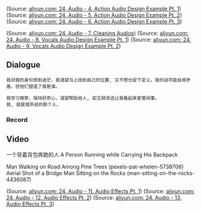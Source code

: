 
(Source:  [aliyun.com: 24. Audio - 4. Action Audio Design Example Pt. 1](https://tingwu.aliyun.com/doc/transcripts/kvjonyp84grenlx3))
(Source:  [aliyun.com: 24. Audio - 5. Action Audio Design Example Pt. 2](https://tingwu.aliyun.com/doc/transcripts/mloynm6o5v539agp))
(Source:  [aliyun.com: 24. Audio - 6. Action Audio Design Example Pt. 3](https://tingwu.aliyun.com/doc/transcripts/mloynm6o5vze9agp))

(Source:  [aliyun.com: 24. Audio - 7. Cleaning Audios](https://tingwu.aliyun.com/doc/transcripts/klrbn2xrvj43q5zy))
(Source:  [aliyun.com: 24. Audio - 8. Vocals Audio Design Example Pt. 1](https://tingwu.aliyun.com/doc/transcripts/r28pn74w3ggxn5mz))
(Source:  [aliyun.com: 24. Audio - 9. Vocals Audio Design Example Pt. 2](https://tingwu.aliyun.com/doc/transcripts/3kprqldj5emy9xgd))

## Dialogue

```
我对我的身份感到迷茫，我渴望马上找到自己的位置, 又不想仓促下定义。我的话可能自相矛盾，但他们塑造了我是谁。

我学习微笑，保持好奇心，渴望帮助他人, 却又顾虑这让我看起来爱管闲事。
我, 就是我所说的那个人。

```


### Record



## Video

一个背着背包奔跑的人 A Person Running while Carrying His Backpack

Man Walking on Road Among Pine Trees (pexels-pat-whelen-5738706)
Aerial Shot of a Bridge
Man Sitting on the Rocks (man-sitting-on-the-rocks-4436087)


(Source:  [aliyun.com: 24. Audio - 11. Audio Effects Pt. 1](https://tingwu.aliyun.com/doc/transcripts/g2y8qeakrbggnbeo))
(Source:  [aliyun.com: 24. Audio - 12. Audio Effects Pt. 2](https://tingwu.aliyun.com/doc/transcripts/mloynm6o5y839agp))
(Source:  [aliyun.com: 24. Audio - 13. Audio Effects Pt. 3](https://tingwu.aliyun.com/doc/transcripts/ro84nrm8548zqkb3))


